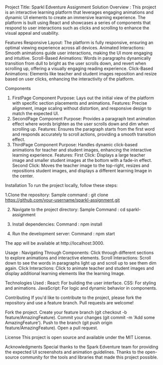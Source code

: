 Project Title: Sparkl Edventure Assignment Solution
Overview : 
This project is an interactive learning platform that leverages engaging animations and dynamic UI elements to create an immersive learning experience. The platform is built using React and showcases a series of components that respond to user interactions such as clicks and scrolling to enhance the visual appeal and usability.

Features
Responsive Layout: The platform is fully responsive, ensuring an optimal viewing experience across all devices.
Animated Interactions: Smooth animations guide user interactions, making the UI more engaging and intuitive.
Scroll-Based Animations: Words in paragraphs dynamically transition from dull to bright as the user scrolls down, and revert when scrolling up, offering a visually engaging reading experience.
Click-Based Animations: Elements like teacher and student images reposition and resize based on user clicks, enhancing the interactivity of the platform.

Components
1. FirstPage Component
Purpose: Lays out the initial view of the platform with specific section placements and animations.
Features: Precise alignment, image scaling without distortion, and responsive design to match the expected UI.
2. SecondPage Component
Purpose: Provides a paragraph text animation effect where words brighten as the user scrolls down and dim when scrolling up.
Features: Ensures the paragraph starts from the first word and responds accurately to scroll actions, providing a smooth transition effect.
3. ThirdPage Component
Purpose: Handles dynamic click-based animations for teacher and student images, enhancing the interactive learning experience.
Features:
First Click: Displays a large teacher image and smaller student images at the bottom with a fade-in effect.
Second Click: Moves the teacher image to the top-right, resizes and repositions student images, and displays a different learning Image in the center.

Installation
To run the project locally, follow these steps:

1.Clone the repository:
Sample command : git clone https://github.com/your-username/sparkl-assignment.git

2. Navigate to the project directory:
Sample Command : cd sparkl-assignment

3. Install dependencies:
Command : npm install

4. Run the development server:
Command : npm start

The app will be available at http://localhost:3000.

Usage : 
Navigating Through Components: Click through different sections to explore animations and interactive elements.
Scroll Interactions: Scroll down to see the words in paragraphs light up and scroll up to see them dim again.
Click Interactions: Click to animate teacher and student images and display additional learning elements like the learning Image.

Technologies Used : 
React: For building the user interface.
CSS: For styling and animations.
JavaScript: For logic and dynamic behavior in components.

Contributing
If you'd like to contribute to the project, please fork the repository and use a feature branch. Pull requests are welcome!

Fork the project.
Create your feature branch (git checkout -b feature/AmazingFeature).
Commit your changes (git commit -m 'Add some AmazingFeature').
Push to the branch (git push origin feature/AmazingFeature).
Open a pull request.

License
This project is open source and available under the MIT License.


Acknowledgments
Special thanks to the Spark Edventure team for providing the expected UI screenshots and animation guidelines.
Thanks to the open-source community for the tools and libraries that made this project possible.
